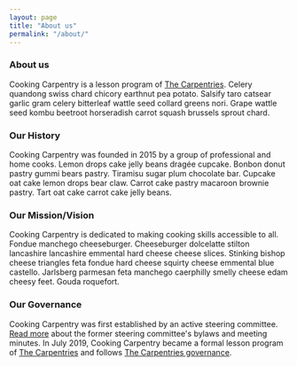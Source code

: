 ```yaml
---
layout: page
title: "About us"
permalink: "/about/"
---
```



### About us
Cooking Carpentry is a lesson program of [The Carpentries](https://carpentries.org). Celery quandong swiss chard chicory earthnut pea potato. Salsify taro catsear garlic gram celery bitterleaf wattle seed collard greens nori. Grape wattle seed kombu beetroot horseradish carrot squash brussels sprout chard.

### Our History
Cooking Carpentry was founded in 2015 by a group of professional and home cooks. Lemon drops cake jelly beans dragée cupcake. Bonbon donut pastry gummi bears pastry. Tiramisu sugar plum chocolate bar. Cupcake oat cake lemon drops bear claw. Carrot cake pastry macaroon brownie pastry. Tart oat cake carrot cake jelly beans.

### Our Mission/Vision
Cooking Carpentry is dedicated to making cooking skills accessible to all.  Fondue manchego cheeseburger. Cheeseburger dolcelatte stilton lancashire lancashire emmental hard cheese cheese slices. Stinking bishop cheese triangles feta fondue hard cheese squirty cheese emmental blue castello. Jarlsberg parmesan feta manchego caerphilly smelly cheese edam cheesy feet. Gouda roquefort.

### Our Governance
Cooking Carpentry was first established by an active steering committee.  [Read more](#) about the former steering committee's bylaws and meeting minutes.  In July 2019, Cooking Carpentry became a formal lesson program of [The Carpentries](https://carpentries.org) and follows [The Carpentries governance](https://carpentries.org/governance/). 
